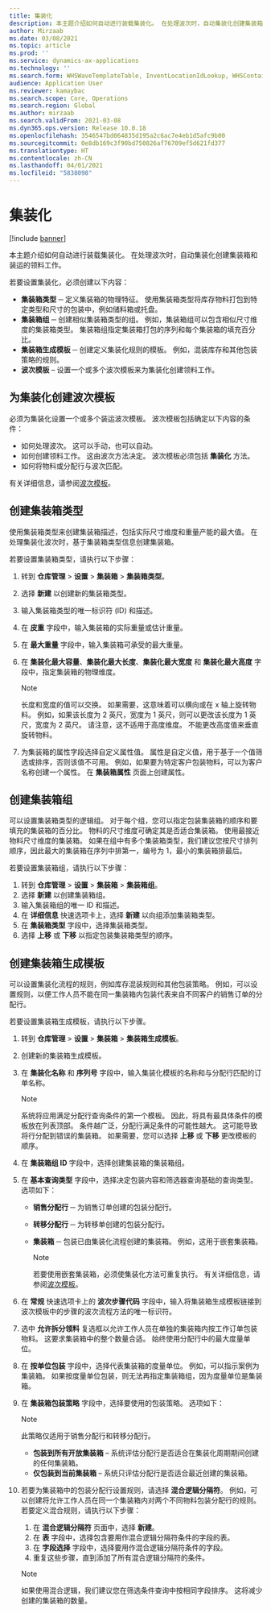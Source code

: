```yaml
---
title: 集装化
description: 本主题介绍如何自动进行装载集装化。 在处理波次时，自动集装化创建集装箱和装运的领料工作。
author: Mirzaab
ms.date: 03/08/2021
ms.topic: article
ms.prod: ''
ms.service: dynamics-ax-applications
ms.technology: ''
ms.search.form: WHSWaveTemplateTable, InventLocationIdLookup, WHSContainerType, WHSContainerGroup, WHSContainerizationTable, WHSContainerizationBreak, WHSCreateContainerBreak, WHSContainerStructure, WHSContainerTable, WHSContainerizatonHistory, WHSContainerPackingPolicyChange, WHSManifestShipmentContainers, WHSAllowedContainerTypeGroup, WHSPostMethod, WHSContainerCreateDialog, WHSContainerCloseDiag, WHSContainer
audience: Application User
ms.reviewer: kamaybac
ms.search.scope: Core, Operations
ms.search.region: Global
ms.author: mirzaab
ms.search.validFrom: 2021-03-08
ms.dyn365.ops.version: Release 10.0.18
ms.openlocfilehash: 3546547bd064835d195a2c6ac7e4eb1d5afc9b00
ms.sourcegitcommit: 0e8db169c3f90bd750826af76709ef5d621fd377
ms.translationtype: HT
ms.contentlocale: zh-CN
ms.lasthandoff: 04/01/2021
ms.locfileid: "5838098"
---
```

# <a name="containerization"></a>集装化

[!include [banner](../includes/banner.md)]

本主题介绍如何自动进行装载集装化。 在处理波次时，自动集装化创建集装箱和装运的领料工作。

若要设置集装化，必须创建以下内容：

- **集装箱类型** ─ 定义集装箱的物理特征。 使用集装箱类型将库存物料打包到特定类型和尺寸的包装中，例如储料箱或托盘。
- **集装箱组** ─ 创建相似集装箱类型的组。 例如，集装箱组可以包含相似尺寸维度的集装箱类型。 集装箱组指定集装箱打包的序列和每个集装箱的填充百分比。
- **集装箱生成模板** ─ 创建定义集装化规则的模板。 例如，混装库存和其他包装策略的规则。
- **波次模板** – 设置一个或多个波次模板来为集装化创建领料工作。

## <a name="create-wave-templates-for-containerization"></a>为集装化创建波次模板

必须为集装化设置一个或多个装运波次模板。 波次模板包括确定以下内容的条件：

- 如何处理波次。 这可以手动，也可以自动。
- 如何创建领料工作。 这由波次方法决定。 波次模板必须包括 **集装化** 方法。
- 如何将物料或分配行与波次匹配。

有关详细信息，请参阅[波次模板](wave-templates.md)。

## <a name="create-container-types"></a>创建集装箱类型

使用集装箱类型来创建集装箱描述，包括实际尺寸维度和重量产能的最大值。 在处理集装化波次时，基于集装箱类型信息创建集装箱。

若要设置集装箱类型，请执行以下步骤：

1. 转到 **仓库管理** \> **设置** \> **集装箱** \> **集装箱类型**。
1. 选择 **新建** 以创建新的集装箱类型。
1. 输入集装箱类型的唯一标识符 (ID) 和描述。
1. 在 **皮重** 字段中，输入集装箱的实际重量或估计重量。
1. 在 **最大重量** 字段中，输入集装箱可承受的最大重量。
1. 在 **集装化最大容量**、**集装化最大长度**、**集装化最大宽度** 和 **集装化最大高度** 字段中，指定集装箱的物理维度。

    > [!NOTE]
    > 长度和宽度的值可以交换。 如果需要，这意味着可以横向或在 x 轴上旋转物料。 例如，如果该长度为 2 英尺，宽度为 1 英尺，则可以更改该长度为 1 英尺，宽度为 2 英尺。 请注意，这不适用于高度维度。 不能更改高度值来垂直旋转物料。

1. 为集装箱的属性字段选择自定义属性值。 属性是自定义值，用于基于一个值筛选或排序，否则该值不可用。 例如，如果要为特定客户包装物料，可以为客户名称创建一个属性。 在 **集装箱属性** 页面上创建属性。

## <a name="create-container-groups"></a>创建集装箱组

可以设置集装箱类型的逻辑组。 对于每个组，您可以指定包装集装箱的顺序和要填充的集装箱的百分比。 物料的尺寸维度可确定其是否适合集装箱。 使用最接近物料尺寸维度的集装箱。 如果在组中有多个集装箱类型，我们建议您按尺寸排列顺序，因此最大的集装箱在序列中排第一，编号为 1，最小的集装箱排最后。

若要设置集装箱组，请执行以下步骤：

1. 转到 **仓库管理** \> **设置** \> **集装箱** \> **集装箱组**。
1. 选择 **新建** 以创建集装箱组。
1. 输入集装箱组的唯一 ID 和描述。
1. 在 **详细信息** 快速选项卡上，选择 **新建** 以向组添加集装箱类型。
1. 在 **集装箱类型** 字段中，选择集装箱类型。
1. 选择 **上移** 或 **下移** 以指定包装集装箱类型的顺序。

## <a name="create-container-build-templates"></a>创建集装箱生成模板

可以设置集装化流程的规则，例如库存混装规则和其他包装策略。 例如，可以设置规则，以便工作人员不能在同一集装箱内包装代表来自不同客户的销售订单的分配行。

若要设置集装箱生成模板，请执行以下步骤。

1. 转到 **仓库管理** \> **设置** \> **集装箱** \> **集装箱生成模板**。
1. 创建新的集装箱生成模板。
1. 在 **集装化名称** 和 **序列号** 字段中，输入集装化模板的名称和与分配行匹配的订单名称。

    > [!NOTE]
    > 系统将应用满足分配行查询条件的第一个模板。 因此，将具有最具体条件的模板放在列表顶部。 条件越广泛，分配行满足条件的可能性越大。 这可能导致将行分配到错误的集装箱。 如果需要，您可以选择 **上移** 或 **下移** 更改模板的顺序。

1. 在 **集装箱组 ID** 字段中，选择创建集装箱的集装箱组。
1. 在 **基本查询类型** 字段中，选择决定包装内容和筛选器查询基础的查询类型。 选项如下：

      - **销售分配行** ─ 为销售订单创建的包装分配行。
      - **转移分配行** ─ 为转移单创建的包装分配行。
      - **集装箱** ─ 包装已由集装化流程创建的集装箱。 例如，这用于嵌套集装箱。

        > [!NOTE]
        > 若要使用嵌套集装箱，必须使集装化方法可重复执行。 有关详细信息，请参阅[波次模板](wave-templates.md)。

1. 在 **常规** 快速选项卡上的 **波次步骤代码** 字段中，输入将集装箱生成模板链接到波次模板中的步骤的波次流程方法的唯一标识符。
1. 选中 **允许拆分领料** 复选框以允许工作人员在单独的集装箱内按工作订单包装物料。 这要求集装箱中的整个数量合适。 始终使用分配行中的最大度量单位。
1. 在 **按单位包装** 字段中，选择代表集装箱的度量单位。 例如，可以指示案例为集装箱。 如果按度量单位包装，则无法再指定集装箱组，因为度量单位是集装箱。
1. 在 **集装箱包装策略** 字段中，选择要使用的包装策略。 选项如下：

    > [!NOTE]
    > 此策略仅适用于销售分配行和转移分配行。

      - **包装到所有开放集装箱** – 系统评估分配行是否适合在集装化周期期间创建的任何集装箱。
      - **仅包装到当前集装箱** – 系统只评估分配行是否适合最近创建的集装箱。

1. 若要为集装箱中的包装分配行设置规则，请选择 **混合逻辑分隔符**。 例如，可以创建将允许工作人员在同一个集装箱内对两个不同物料包装分配行的规则。 若要定义混合规则，请执行以下步骤：

    1. 在 **混合逻辑分隔符** 页面中，选择 **新建**。
    1. 在 **表** 字段中，选择包含要用作混合逻辑分隔符条件的字段的表。
    1. 在 **字段选择** 字段中，选择要用作混合逻辑分隔符条件的字段。
    1. 重复这些步骤，直到添加了所有混合逻辑分隔符的条件。

    > [!NOTE]
    > 如果使用混合逻辑，我们建议您在筛选条件查询中按相同字段排序。 这将减少创建的集装箱的数量。
